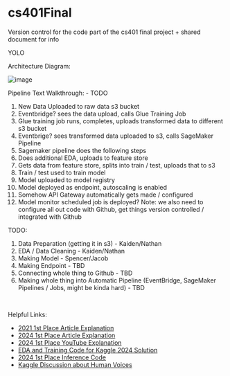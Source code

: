 # cs401Final


Version control for the code part of the cs401 final project + shared document for info

YOLO

Architecture Diagram:

![image](https://github.com/user-attachments/assets/9046be0f-b5c3-44ae-a3c8-782bcc3d6a9c)
  <br>  

Pipeline Text Walkthrough: - TODO

1. New Data Uploaded to raw data s3 bucket
2. Eventbridge? sees the data upload, calls Glue Training Job
4. Glue training job runs, completes, uploads transformed data to different s3 bucket
5. Eventbrige? sees transformed data uploaded to s3, calls SageMaker Pipeline
6. Sagemaker pipeline does the following steps
7. Does additional EDA, uploads to feature store
8. Gets data from feature store, splits into train / test, uploads that to s3
9. Train / test used to train model
10. Model uploaded to model registry
11. Model deployed as endpoint, autoscaling is enabled
12. Somehow API Gateway automatically gets made / configured
13. Model monitor scheduled job is deployed?
Note: we also need to configure all out code with Github, get things version controlled / integrated with Github


TODO:

1. Data Preparation (getting it in s3) - Kaiden/Nathan
2. EDA / Data Cleaning - Kaiden/Nathan
3. Making Model - Spencer/Jacob
4. Making Endpoint - TBD
5. Connecting whole thing to Github - TBD
6. Making whole thing into Automatic Pipeline (EventBridge, SageMaker Pipelines / Jobs, might be kinda hard) - TBD
<br>

Helpful Links:

- [2021 1st Place Article Explanation](https://github.com/namakemono/kaggle-birdclef-2021/tree/master)
- [2024 1st Place Article Explanation](https://www.kaggle.com/competitions/birdclef-2024/discussion/512197)
- [2024 1st Place YouTube Explanation](https://www.youtube.com/watch?v=6o6wGm25lA0)
- [EDA and Training Code for Kaggle 2024 Solution](https://github.com/skj092/kaggle-BirdCLEF-2024/blob/main/notebooks/training.ipynb)
- [2024 1st Place Inference Code](https://www.kaggle.com/code/chemrovkirill/birdclef-2024-1st-place-inference)
- [Kaggle Discussion about Human Voices](https://www.kaggle.com/competitions/birdclef-2025/discussion/568886)

